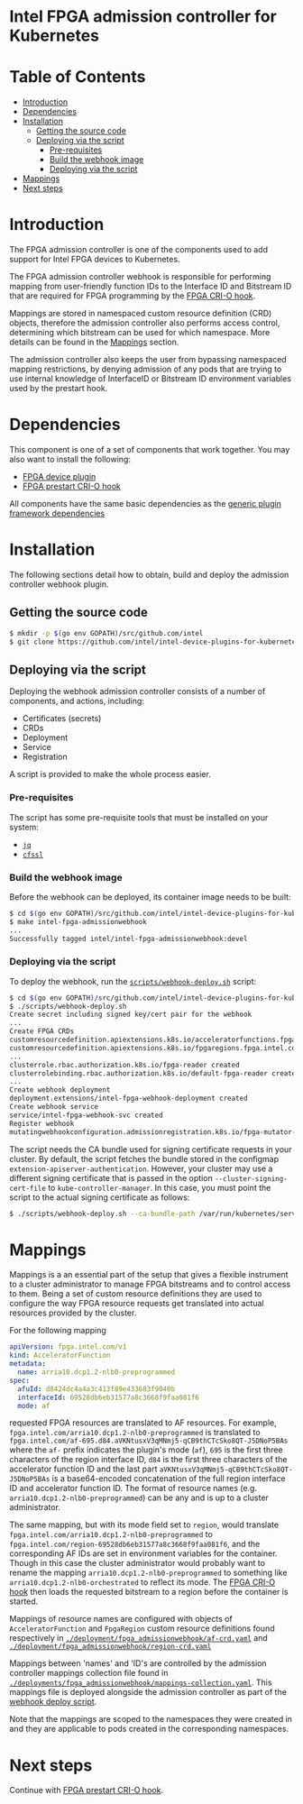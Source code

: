 # Intel FPGA admission controller for Kubernetes

# Table of Contents

* [Introduction](#introduction)
* [Dependencies](#dependencies)
* [Installation](#installation)
    * [Getting the source code](#getting-the-source-code)
    * [Deploying via the script](#deploying-via-the-script)
        * [Pre-requisites](#pre-requisites)
        * [Build the webhook image](#build-the-webhook-image)
        * [Deploying via the script](#deploying-via-the-script)
* [Mappings](#mappings)
* [Next steps](#next-steps)

# Introduction

The FPGA admission controller is one of the components used to add support for Intel FPGA
devices to Kubernetes.

The FPGA admission controller webhook is responsible for performing mapping from user-friendly
function IDs to the Interface ID and Bitstream ID that are required for FPGA programming by
the [FPGA CRI-O hook](../fpga_crihook/README.md).

Mappings are stored in namespaced custom resource definition (CRD) objects, therefore the admission
controller also performs access control, determining which bitstream can be used for which namespace.
More details can be found in the [Mappings](#mappings) section.

The admission controller also keeps the user from bypassing namespaced mapping restrictions,
by denying admission of any pods that are trying to use internal knowledge of InterfaceID or
Bitstream ID environment variables used by the prestart hook.

# Dependencies

This component is one of a set of components that work together. You may also want to
install the following:

-   [FPGA device plugin](../fpga_plugin/README.md)
-   [FPGA prestart CRI-O hook](../fpga_crihook/README.md)

All components have the same basic dependencies as the
[generic plugin framework dependencies](../../README.md#about)

# Installation

The following sections detail how to obtain, build and deploy the admission
controller webhook plugin.

## Getting the source code

```bash
$ mkdir -p $(go env GOPATH)/src/github.com/intel
$ git clone https://github.com/intel/intel-device-plugins-for-kubernetes $(go env GOPATH)/src/github.com/intel/intel-device-plugins-for-kubernetes
```

## Deploying via the script

Deploying the webhook admission controller consists of a number of components,
and actions, including:

- Certificates (secrets)
- CRDs
- Deployment
- Service
- Registration

A script is provided to make the whole process easier.

### Pre-requisites

The script has some pre-requisite tools that must be installed on your system:
- [`jq`](https://github.com/stedolan/jq)
- [`cfssl`](https://github.com/cloudflare/cfssl)

### Build the webhook image

Before the webhook can be deployed, its container image needs to be built:

```bash
$ cd $(go env GOPATH)/src/github.com/intel/intel-device-plugins-for-kubernetes
$ make intel-fpga-admissionwebhook
...
Successfully tagged intel/intel-fpga-admissionwebhook:devel
```

### Deploying via the script

To deploy the webhook, run the [`scripts/webhook-deploy.sh`](../../scripts/webhook-deploy.sh)
 script:

```bash
$ cd $(go env GOPATH)/src/github.com/intel/intel-device-plugins-for-kubernetes
$ ./scripts/webhook-deploy.sh
Create secret including signed key/cert pair for the webhook
...
Create FPGA CRDs
customresourcedefinition.apiextensions.k8s.io/acceleratorfunctions.fpga.intel.com created
customresourcedefinition.apiextensions.k8s.io/fpgaregions.fpga.intel.com created
...
clusterrole.rbac.authorization.k8s.io/fpga-reader created
clusterrolebinding.rbac.authorization.k8s.io/default-fpga-reader created
...
Create webhook deployment
deployment.extensions/intel-fpga-webhook-deployment created
Create webhook service
service/intel-fpga-webhook-svc created
Register webhook
mutatingwebhookconfiguration.admissionregistration.k8s.io/fpga-mutator-webhook-cfg created
```

The script needs the CA bundle used for signing certificate requests in your cluster.
By default, the script fetches the bundle stored in the configmap
`extension-apiserver-authentication`. However, your cluster may use a different signing
certificate that is passed in the option `--cluster-signing-cert-file` to `kube-controller-manager`.
In this case, you must point the script to the actual signing certificate as follows:

```bash
$ ./scripts/webhook-deploy.sh --ca-bundle-path /var/run/kubernetes/server-ca.crt
```

# Mappings

Mappings is a an essential part of the setup that gives a flexible instrument to a cluster
administrator to manage FPGA bitstreams and to control access to them. Being a set of
custom resource definitions they are used to configure the way FPGA resource requests get
translated into actual resources provided by the cluster.

For the following mapping

```yaml
apiVersion: fpga.intel.com/v1
kind: AcceleratorFunction
metadata:
  name: arria10.dcp1.2-nlb0-preprogrammed
spec:
  afuId: d8424dc4a4a3c413f89e433683f9040b
  interfaceId: 69528db6eb31577a8c3668f9faa081f6
  mode: af
```

requested FPGA resources are translated to AF resources. For example,
`fpga.intel.com/arria10.dcp1.2-nlb0-preprogrammed` is translated to
`fpga.intel.com/af-695.d84.aVKNtusxV3qMNmj5-qCB9thCTcSko8QT-J5DNoP5BAs` where the `af-`
prefix indicates the plugin's mode (`af`), `695` is the first three characters of
the region interface ID, `d84` is the first three characters of the accelerator function ID
and the last part `aVKNtusxV3qMNmj5-qCB9thCTcSko8QT-J5DNoP5BAs` is a base64-encoded concatenation
of the full region interface ID and accelerator function ID.
The format of resource names (e.g. `arria10.dcp1.2-nlb0-preprogrammed`) can be any and is up
to a cluster administrator.

The same mapping, but with its mode field set to `region`, would translate
`fpga.intel.com/arria10.dcp1.2-nlb0-preprogrammed` to `fpga.intel.com/region-69528db6eb31577a8c3668f9faa081f6`,
and the corresponding AF IDs are set in environment variables for the container.
Though in this case the cluster administrator would probably want to rename
the mapping `arria10.dcp1.2-nlb0-preprogrammed` to something like `arria10.dcp1.2-nlb0-orchestrated`
to reflect its mode. The [FPGA CRI-O hook](../fpga_crihook/README.md) then loads the requested
bitstream to a region before the container is started.

Mappings of resource names are configured with objects of `AcceleratorFunction` and
`FpgaRegion` custom resource definitions found respectively in
[`./deployment/fpga_admissionwebhook/af-crd.yaml`](../../deployment/fpga_admissionwebhook/af-crd.yaml)
and [`./deployment/fpga_admissionwebhook/region-crd.yaml`](../../deployment/fpga_admissionwebhook/region-crd.yaml.)

Mappings between 'names' and 'ID's are controlled by the admission controller
mappings collection file found in
[`./deployments/fpga_admissionwebhook/mappings-collection.yaml`](../../deployments/fpga_admissionwebhook/mappings-collection.yaml).
This mappings file is deployed alongside the admission controller as part of the
[webhook deploy script](../../scripts/webhook-deploy.sh).

Note that the mappings are scoped to the namespaces they were created in
and they are applicable to pods created in the corresponding namespaces.

# Next steps

Continue with [FPGA prestart CRI-O hook](../fpga_crihook/README.md).
